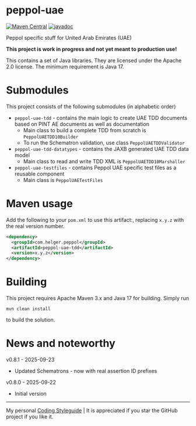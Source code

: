 # peppol-uae

[![Maven Central](https://img.shields.io/maven-central/v/com.helger.peppol/peppol-uae-parent-pom)](https://img.shields.io/maven-central/v/com.helger.peppol/peppol-uae-parent-pom)
[![javadoc](https://javadoc.io/badge2/com.helger.peppol/peppol-uae-parent-pom/javadoc.svg)](https://javadoc.io/doc/com.helger.peppol/peppol-uae-parent-pom)

Peppol specific stuff for United Arab Emirates (UAE)

**This project is work in progress and not yet meant to production use!**

This contains a set of Java libraries.
They are licensed under the Apache 2.0 license.
The minimum requirement is Java 17.


# Submodules

This project consists of the following submodules (in alphabetic order)

* `peppol-uae-tdd` - contains the main logic to create UAE TDD documents based on PINT AE documents as well as documentation
    * Main class to build a complete TDD from scratch is `PeppolUAETDD10Builder`
    * To run the Schematron validation, use class `PeppolUAETDDValidator`
* `peppol-uae-tdd-datatypes` - contains the JAXB generated UAE TDD data model
    * Main class to read and write TDD XML is `PeppolUAETDD10Marshaller`
* `peppol-uae-testfiles` - contains Peppol UAE specific test files as a reusable component
    * Main class is `PeppolUAETestFiles`

# Maven usage

Add the following to your `pom.xml` to use this artifact:, replacing `x.y.z` with the real version number.

```xml
<dependency>
  <groupId>com.helger.peppol</groupId>
  <artifactId>peppol-uae-tdd</artifactId>
  <version>x.y.z</version>
</dependency>
```

# Building

This project requires Apache Maven 3.x and Java 17 for building.
Simply run
```
mvn clean install
```
to build the solution.

# News and noteworthy

v0.8.1 - 2025-09-23
* Updated Schematrons - now with real assertion ID prefixes

v0.8.0 - 2025-09-22
* Initial version 

---

My personal [Coding Styleguide](https://github.com/phax/meta/blob/master/CodingStyleguide.md) |
It is appreciated if you star the GitHub project if you like it.
